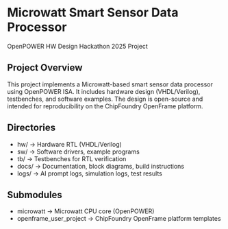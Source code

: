 # Microwatt Smart Sensor Data Processor
OpenPOWER HW Design Hackathon 2025 Project

## Project Overview
This project implements a Microwatt-based smart sensor data processor using OpenPOWER ISA.
It includes hardware design (VHDL/Verilog), testbenches, and software examples.
The design is open-source and intended for reproducibility on the ChipFoundry OpenFrame platform.

## Directories
- hw/ → Hardware RTL (VHDL/Verilog)
- sw/ → Software drivers, example programs
- tb/ → Testbenches for RTL verification
- docs/ → Documentation, block diagrams, build instructions
- logs/ → AI prompt logs, simulation logs, test results

## Submodules
- microwatt → Microwatt CPU core (OpenPOWER)
- openframe_user_project → ChipFoundry OpenFrame platform templates

